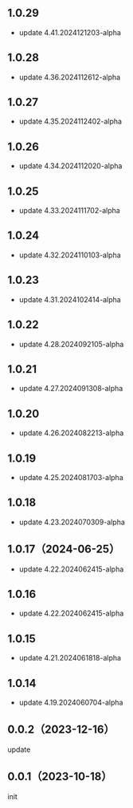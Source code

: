 ## 1.0.29
* update 4.41.2024121203-alpha

## 1.0.28
* update 4.36.2024112612-alpha

## 1.0.27
* update 4.35.2024112402-alpha

## 1.0.26
* update 4.34.2024112020-alpha

## 1.0.25
* update 4.33.2024111702-alpha

## 1.0.24
* update 4.32.2024110103-alpha

## 1.0.23
* update 4.31.2024102414-alpha

## 1.0.22
* update 4.28.2024092105-alpha

## 1.0.21
* update 4.27.2024091308-alpha

## 1.0.20
* update 4.26.2024082213-alpha

## 1.0.19
* update 4.25.2024081703-alpha

## 1.0.18
* update 4.23.2024070309-alpha

## 1.0.17（2024-06-25）
* update 4.22.2024062415-alpha
## 1.0.16
* update 4.22.2024062415-alpha

## 1.0.15
* update 4.21.2024061818-alpha

## 1.0.14
* update 4.19.2024060704-alpha

## 0.0.2（2023-12-16）
update
## 0.0.1（2023-10-18）
init